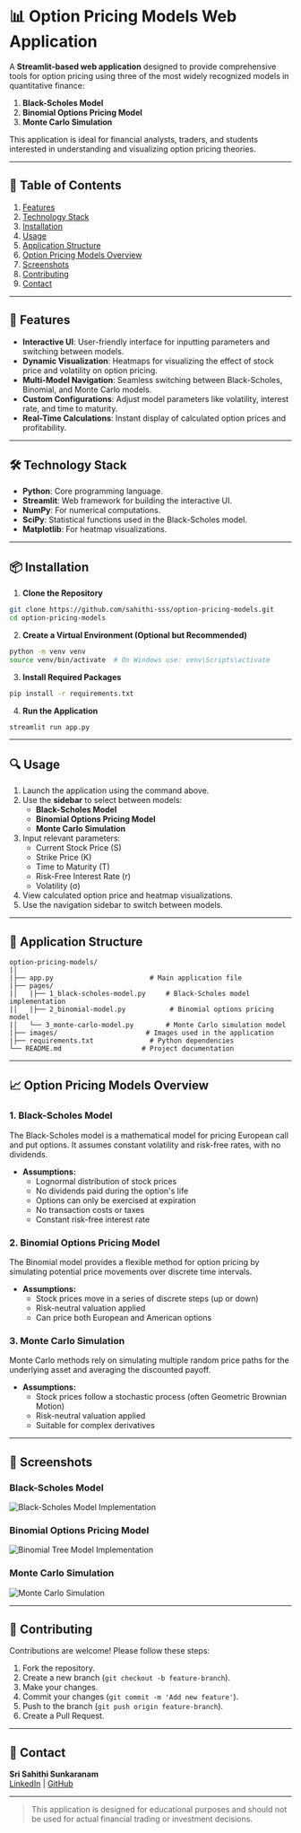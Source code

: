 # 📊 Option Pricing Models Web Application

A **Streamlit-based web application** designed to provide comprehensive tools for option pricing using three of the most widely recognized models in quantitative finance:

1. **Black-Scholes Model**
2. **Binomial Options Pricing Model**
3. **Monte Carlo Simulation**

This application is ideal for financial analysts, traders, and students interested in understanding and visualizing option pricing theories.

---

## 📒 Table of Contents

1. [Features](#-features)
2. [Technology Stack](#-technology-stack)
3. [Installation](#-installation)
4. [Usage](#-usage)
5. [Application Structure](#-application-structure)
6. [Option Pricing Models Overview](#-option-pricing-models-overview)
7. [Screenshots](#-screenshots)
8. [Contributing](#-contributing)
9. [Contact](#-contact)

---

## 🌟 Features

- **Interactive UI**: User-friendly interface for inputting parameters and switching between models.
- **Dynamic Visualization**: Heatmaps for visualizing the effect of stock price and volatility on option pricing.
- **Multi-Model Navigation**: Seamless switching between Black-Scholes, Binomial, and Monte Carlo models.
- **Custom Configurations**: Adjust model parameters like volatility, interest rate, and time to maturity.
- **Real-Time Calculations**: Instant display of calculated option prices and profitability.

---

## 🛠️ Technology Stack

- **Python**: Core programming language.
- **Streamlit**: Web framework for building the interactive UI.
- **NumPy**: For numerical computations.
- **SciPy**: Statistical functions used in the Black-Scholes model.
- **Matplotlib**: For heatmap visualizations.

---

## 📦 Installation

1. **Clone the Repository**

```bash
git clone https://github.com/sahithi-sss/option-pricing-models.git
cd option-pricing-models
```

2. **Create a Virtual Environment (Optional but Recommended)**

```bash
python -m venv venv
source venv/bin/activate  # On Windows use: venv\Scripts\activate
```

3. **Install Required Packages**

```bash
pip install -r requirements.txt
```

4. **Run the Application**

```bash
streamlit run app.py
```

---

## 🔍 Usage

1. Launch the application using the command above.
2. Use the **sidebar** to select between models:
   - **Black-Scholes Model**
   - **Binomial Options Pricing Model**
   - **Monte Carlo Simulation**
3. Input relevant parameters:
   - Current Stock Price (S)
   - Strike Price (K)
   - Time to Maturity (T)
   - Risk-Free Interest Rate (r)
   - Volatility (σ)
4. View calculated option price and heatmap visualizations.
5. Use the navigation sidebar to switch between models.

---

## 🔄 Application Structure

```plaintext
option-pricing-models/
|│
|├── app.py                        # Main application file
|├── pages/
|│   |├── 1_black-scholes-model.py     # Black-Scholes model implementation
|│   |├── 2_binomial-model.py           # Binomial options pricing model
|│   └── 3_monte-carlo-model.py        # Monte Carlo simulation model
|├── images/                      # Images used in the application
|├── requirements.txt              # Python dependencies
└── README.md                    # Project documentation
```

---

## 📈 Option Pricing Models Overview

### 1. **Black-Scholes Model**
The Black-Scholes model is a mathematical model for pricing European call and put options. It assumes constant volatility and risk-free rates, with no dividends.

- **Assumptions:**
  - Lognormal distribution of stock prices
  - No dividends paid during the option's life
  - Options can only be exercised at expiration
  - No transaction costs or taxes
  - Constant risk-free interest rate

### 2. **Binomial Options Pricing Model**
The Binomial model provides a flexible method for option pricing by simulating potential price movements over discrete time intervals.

- **Assumptions:**
  - Stock prices move in a series of discrete steps (up or down)
  - Risk-neutral valuation applied
  - Can price both European and American options

### 3. **Monte Carlo Simulation**
Monte Carlo methods rely on simulating multiple random price paths for the underlying asset and averaging the discounted payoff.

- **Assumptions:**
  - Stock prices follow a stochastic process (often Geometric Brownian Motion)
  - Risk-neutral valuation applied
  - Suitable for complex derivatives

---

## 📸 Screenshots

### Black-Scholes Model
![Black-Scholes Model Implementation](images/black-scholes-img.png)

### Binomial Options Pricing Model
![Binomial Tree Model Implementation](images/binomial-img.png)

### Monte Carlo Simulation
![Monte Carlo Simulation](images/monte-carlo-img.png)

---

## 💪 Contributing

Contributions are welcome! Please follow these steps:

1. Fork the repository.
2. Create a new branch (`git checkout -b feature-branch`).
3. Make your changes.
4. Commit your changes (`git commit -m 'Add new feature'`).
5. Push to the branch (`git push origin feature-branch`).
6. Create a Pull Request.

---

## 📧 Contact

**Sri Sahithi Sunkaranam**  
[LinkedIn](https://www.linkedin.com/in/sri-sahithi-sunkaranam) | [GitHub](https://github.com/sahithi-sss)

---

> This application is designed for educational purposes and should not be used for actual financial trading or investment decisions.
